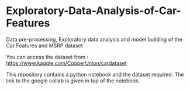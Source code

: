 # Exploratory-Data-Analysis-of-Car-Features
Data pre-processing, Exploratory data analysis and model building of the Car Features and MSRP dataset

You can access the dataset from : https://www.kaggle.com/CooperUnion/cardataset

This repository contains a python notebook and the dataset required. The link to the google collab is given in top of the notebook.
